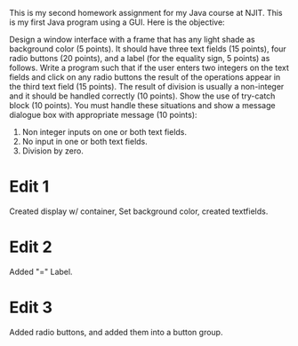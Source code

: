 This is my second homework assignment for my Java course at NJIT. This is my first Java program using a GUI. Here is the objective:

Design a window interface with a frame that has any light shade as background color (5 points). It should have three text fields (15 points), four radio buttons (20 points), and a label (for the equality sign, 5 points) as follows. 
Write a program such that if the user enters two integers on the text fields and click on any radio buttons the result of the operations appear in the third text field (15 points). The result of division is usually a non-integer and it should be handled correctly (10 points). Show the use of try-catch block (10 points). You must handle these situations and show a message dialogue box with appropriate message (10 points):
1)	Non integer inputs on one or both text fields.
2)	No input in one or both text fields.
3)	Division by zero.

# Edit 1
Created display w/ container, Set background color, created textfields.

# Edit 2
Added "=" Label.

# Edit 3
Added radio buttons, and added them into a button group.